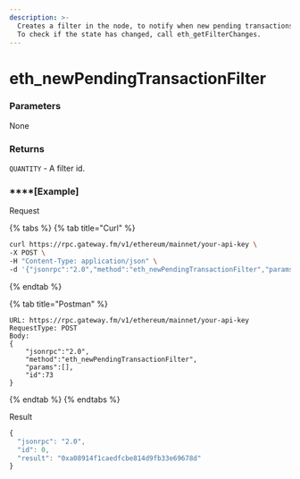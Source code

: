 ```yaml
---
description: >-
  Creates a filter in the node, to notify when new pending transactions arrive.
  To check if the state has changed, call eth_getFilterChanges.
---
```


# eth_newPendingTransactionFilter

### **Parameters**

None

### **Returns**

`QUANTITY` - A filter id.

### ****[**Example**]
Request

{% tabs %}
{% tab title="Curl" %}
```bash
curl https://rpc.gateway.fm/v1/ethereum/mainnet/your-api-key \
-X POST \
-H "Content-Type: application/json" \
-d '{"jsonrpc":"2.0","method":"eth_newPendingTransactionFilter","params":[],"id":0}'
```
{% endtab %}

{% tab title="Postman" %}
```http
URL: https://rpc.gateway.fm/v1/ethereum/mainnet/your-api-key
RequestType: POST
Body: 
{
    "jsonrpc":"2.0",
    "method":"eth_newPendingTransactionFilter",
    "params":[],
    "id":73
}
```
{% endtab %}
{% endtabs %}

Result

```javascript
{
  "jsonrpc": "2.0",
  "id": 0,
  "result": "0xa08914f1caedfcbe814d9fb33e69678d"
}
```

###
